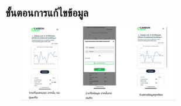 # ขั้นตอนการแก้ไขข้อมูล

<figure><img src="../.gitbook/assets/image (114).png" alt=""><figcaption></figcaption></figure>
